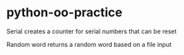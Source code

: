 # python-oo-practice

Serial creates a counter for serial numbers that can be reset

Random word returns a random word based on a file input
